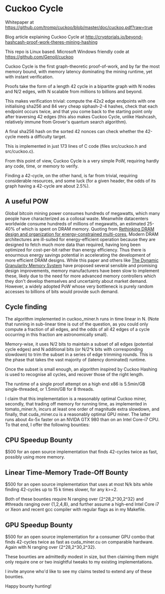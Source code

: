 Cuckoo Cycle
============
Whitepaper at
https://github.com/tromp/cuckoo/blob/master/doc/cuckoo.pdf?raw=true

Blog article explaining Cuckoo Cycle at
http://cryptorials.io/beyond-hashcash-proof-work-theres-mining-hashing

This repo is Linux based. Microsoft Windows friendly code at
https://github.com/Genoil/cuckoo

Cuckoo Cycle is the first graph-theoretic proof-of-work, and by far the most
memory bound, with memory latency dominating the mining runtime, yet with
instant verification.

Proofs take the form of a length 42 cycle in a bipartite graph with N nodes and
N/2 edges, with N scalable from millions to billions and beyond.

This makes verification trivial: compute the 42x2 edge endpoints with one
initialising sha256 and 84 very cheap siphash-2-4 hashes, check that each
endpoint occurs twice, and that you come back to the starting point only after
traversing 42 edges (this also makes Cuckoo Cycle, unlike Hashcash, relatively
immune from Grover's quantum search algorithm).

A final sha256 hash on the sorted 42 nonces can check whether the 42-cycle
meets a difficulty target.

This is implemented in just 173 lines of C code (files src/cuckoo.h and src/cuckoo.c).

From this point of view, Cuckoo Cycle is a very simple PoW,
requiring hardly any code, time, or memory to verify.

Finding a 42-cycle, on the other hand, is far from trivial,
requiring considerable resources, and some luck
(for a given header, the odds of its graph having a 42-cycle are about 2.5%).

A useful POW
--------------
Global bitcoin mining power consumes hundreds of megawatts, which many people have characterized
as a collosal waste. Meanwhile datacenters worldwide consume hundreds of millions of megawatts,
an estimated 25-40% of which is spent on DRAM memory. Quoting from
<a href="https://www.cs.utah.edu/~rajeev/pubs/isca10.pdf">Rethinking DRAM design and organization for energy-constrained multi-cores</a>,
Modern DRAM architectures are ill-suited for energy-efficient operation because
they are designed to fetch much more data than required, having long been optimized for cost-per-bit
rather than energy efficiency.
Thus there is enourmous energy savings potential in accelerating the development of more efficient
DRAM designs. While this paper and others like
<a href="http://mbsullivan.info/attachments/papers/yoon2012dgms.pdf">The Dynamic Granularity Memory System</a>
have proposed several sensible and promising design improvements, memory manufacturers have been slow to
implement these, likely due to the need for more advanced memory controllers which they don't develop
themselves and uncertainty about market demand. However, a widely adopted PoW whose very bottleneck
is purely random accesses to billions of bits would provide such demand.

Cycle finding
--------------
The algorithm implemented in cuckoo_miner.h runs in time linear in N.
(Note that running in sub-linear time is out of the question, as you could
only compute a fraction of all edges, and the odds of all 42 edges of a cycle
occurring in this fraction are astronomically small).

Memory-wise, it uses N/2 bits to maintain a subset of all edges (potential
cycle edges) and N additional bits (or N/2^k bits with corresponding slowdown)
to trim the subset in a series of edge trimming rounds.
This is the phase that takes the vast majority of (latency dominated) runtime.

Once the subset is small enough, an algorithm inspired by Cuckoo Hashing
is used to recognise all cycles, and recover those of the right length.

The runtime of a single proof attempt on a high end x86 is 5.5min/GB
single-threaded, or 1.5min/GB for 8 threads.

I claim that this implementation is a reasonably optimal Cuckoo miner,
secondly, that trading off memory for running time,
as implemented in tomato_miner.h,
incurs at least one order of magnitude extra slowdown,
and finally, that cuda_miner.cu is a reasonably optimal GPU miner.
The latter runs about 4x-5x faster on an NVIDA GTX 980
than on an Intel Core-i7 CPU. 
To that end, I offer the following bounties:

CPU Speedup Bounty
--------------
$500 for an open source implementation that finds 42-cycles twice as fast,
possibly using more memory.

Linear Time-Memory Trade-Off Bounty
--------------
$500 for an open source implementation that uses at most N/k bits while finding
42-cycles up to 15 k times slower, for any k>=2.

Both of these bounties require N ranging over {2^28,2^30,2^32} and #threads
ranging over {1,2,4,8}, and further assume a high-end Intel Core i7 or Xeon and
recent gcc compiler with regular flags as in my Makefile.

GPU Speedup Bounty
--------------
$500 for an open source implementation for a consumer GPU combo
that finds 42-cycles twice as fast as cuda_miner.cu on comparable hardware.
Again with N ranging over {2^28,2^30,2^32}.

These bounties are admittedly modest in size,
but then claiming them might only require one or two insightful tweaks to
my existing implementations.

I invite anyone who'd like to see my claims tested to extend any of these
bounties.

Happy bounty hunting!

